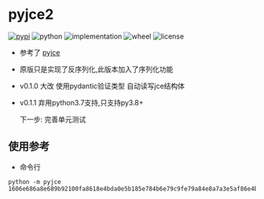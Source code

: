 # pyjce2

[![pypi](https://img.shields.io/pypi/v/pyjce2.svg)](https://pypi.org/project/pyjce2/) 
![python](https://img.shields.io/pypi/pyversions/pyjce2)
![implementation](https://img.shields.io/pypi/implementation/pyjce2)
![wheel](https://img.shields.io/pypi/wheel/pyjce2)
![license](https://img.shields.io/github/license/synodriver/pyjce.svg)

- 参考了 [pyjce](https://github.com/washingtown/PyJce)
- 原版只是实现了反序列化,此版本加入了序列化功能

- v0.1.0 大改 使用pydantic验证类型 自动读写jce结构体
- v0.1.1 弃用python3.7支持,只支持py3.8+ 
  
    下一步: 完善单元测试

## 使用参考

- 命令行
```
python -m pyjce 1606e686a8e689b92100fa8618e4bda0e5b185e784b6e79c9fe79a84e8a7a3e5af86e4ba86
```